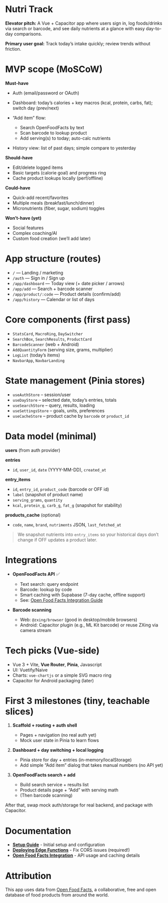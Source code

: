 # Nutri Track

**Elevator pitch:** A Vue + Capacitor app where users sign in, log foods/drinks via search or barcode, and see daily nutrients at a glance with easy day-to-day comparisons.

**Primary user goal:** Track today’s intake quickly; review trends without friction.

# MVP scope (MoSCoW)

**Must-have**

* Auth (email/password or OAuth)
* Dashboard: today’s calories + key macros (kcal, protein, carbs, fat); switch day (prev/next)
* “Add item” flow:

  * Search OpenFoodFacts by text
  * Scan barcode to lookup product
  * Add serving(s) to today; auto-calc nutrients
* History view: list of past days; simple compare to yesterday

**Should-have**

* Edit/delete logged items
* Basic targets (calorie goal) and progress ring
* Cache product lookups locally (perf/offline)

**Could-have**

* Quick-add recent/favorites
* Multiple meals (breakfast/lunch/dinner)
* Micronutrients (fiber, sugar, sodium) toggles

**Won’t-have (yet)**

* Social features
* Complex coaching/AI
* Custom food creation (we’ll add later)

# App structure (routes)

* `/` — Landing / marketing
* `/auth` — Sign in / Sign up
* `/app/dashboard` — Today view (+ date picker / arrows)
* `/app/add` — Search + barcode scanner
* `/app/product/:code` — Product details (confirm/add)
* `/app/history` — Calendar or list of days

# Core components (first pass)

* `StatsCard`, `MacroRing`, `DaySwitcher`
* `SearchBox`, `SearchResults`, `ProductCard`
* `BarcodeScanner` (web + Android)
* `AddQuantityForm` (serving size, grams, multiplier)
* `LogList` (today’s items)
* `NavbarApp`, `NavbarLanding`

# State management (Pinia stores)

* `useAuthStore` – session/user
* `useDayStore` – selected date, today’s entries, totals
* `useSearchStore` – query, results, loading
* `useSettingsStore` – goals, units, preferences
* `useCacheStore` – product cache by `barcode` or `product_id`

# Data model (minimal)

**users** (from auth provider)

**entries**

* `id`, `user_id`, `date` (YYYY-MM-DD), `created_at`

**entry\_items**

* `id`, `entry_id`, `product_code` (barcode or OFF id)
* `label` (snapshot of product name)
* `serving_grams`, `quantity`
* `kcal`, `protein_g`, `carb_g`, `fat_g` (snapshot for stability)

**products\_cache** (optional)

* `code`, `name`, `brand`, `nutriments` JSON, `last_fetched_at`

> We snapshot nutrients into `entry_items` so your historical days don’t change if OFF updates a product later.

# Integrations

* **OpenFoodFacts API** ✅

  * Text search: query endpoint
  * Barcode: lookup by code
  * Smart caching with Supabase (7-day cache, offline support)
  * See: [Open Food Facts Integration Guide](./docs/OPEN_FOOD_FACTS_INTEGRATION.md)
* **Barcode scanning**

  * Web: `@zxing/browser` (good in desktop/mobile browsers)
  * Android: Capacitor plugin (e.g., ML Kit barcode) or reuse ZXing via camera stream

# Tech picks (Vue-side)

* Vue 3 + Vite, **Vue Router**, **Pinia**, Javascript
* UI: Vuetify/Naive
* Charts: `vue-chartjs` or a simple SVG macro ring
* Capacitor for Android packaging (later)

# First 3 milestones (tiny, teachable slices)

1. **Scaffold + routing + auth shell**

   * Pages + navigation (no real auth yet)
   * Mock user state in Pinia to learn flows
2. **Dashboard + day switching + local logging**

   * Pinia store for day + entries (in-memory/localStorage)
   * Add simple “Add item” dialog that takes manual numbers (no API yet)
3. **OpenFoodFacts search + add**

   * Build search service + results list
   * Product details page + “Add” with serving math
   * (Then barcode scanning)

After that, swap mock auth/storage for real backend, and package with Capacitor.

# Documentation

* **[Setup Guide](./docs/SETUP.md)** - Initial setup and configuration
* **[Deploying Edge Functions](./docs/DEPLOYING_EDGE_FUNCTIONS.md)** - Fix CORS issues (required!)
* **[Open Food Facts Integration](./docs/OPEN_FOOD_FACTS_INTEGRATION.md)** - API usage and caching details

# Attribution

This app uses data from [Open Food Facts](https://openfoodfacts.org), a collaborative, free and open database of food products from around the world.
